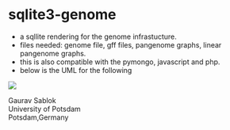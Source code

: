 # sqlite3-genome

- a sqllite rendering for the genome infrastucture.
- files needed: genome file, gff files, pangenome graphs, linear pangenome graphs.
- this is also compatible with the pymongo, javascript and php. 
- below is the UML for the following

<img src = "https://github.com/gauravcodepro/sql-genome-render/blob/main/UML.png" >

Gaurav Sablok \
University of Potsdam \
Potsdam,Germany

